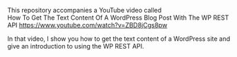 This repository accompanies a YouTube video called<br/>
 How To Get The Text Content Of A WordPress Blog Post With The WP REST API 
 https://www.youtube.com/watch?v=ZBD8jCgs8pw
 
 In that video, I show you how to get the text content of a WordPress site and give an introduction to using the WP REST API.
